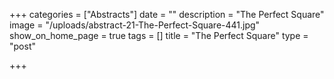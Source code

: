 +++
categories = ["Abstracts"]
date = ""
description = "The Perfect Square"
image = "/uploads/abstract-21-The-Perfect-Square-441.jpg"
show_on_home_page = true
tags = []
title = "The Perfect Square"
type = "post"

+++
